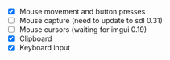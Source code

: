 
- [x] Mouse movement and button presses
- [ ] Mouse capture (need to update to sdl 0.31)
- [ ] Mouse cursors (waiting for imgui 0.19)
- [x] Clipboard
- [x] Keyboard input
